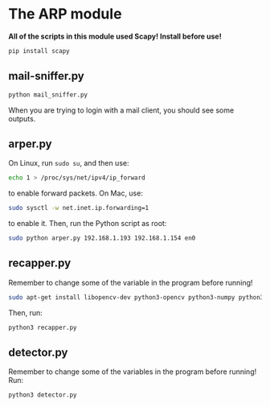 # The ARP module
**All of the scripts in this module used Scapy! Install before use!**
```bash
pip install scapy
```
## mail-sniffer.py
```bash
python mail_sniffer.py
```
When you are trying to login with a mail client, you should see some outputs.

## arper.py
On Linux, run `sudo su`, and then use:
```bash
echo 1 > /proc/sys/net/ipv4/ip_forward
```
to enable forward packets. On Mac, use:
```bash
sudo sysctl -w net.inet.ip.forwarding=1
```
to enable it.
Then, run the Python script as root:
```bash
sudo python arper.py 192.168.1.193 192.168.1.154 en0
```

## recapper.py
Remember to change some of the variable in the program before running!
```bash
sudo apt-get install libopencv-dev python3-opencv python3-numpy python3-scipy
```
Then, run:
```bash
python3 recapper.py
```

## detector.py
Remember to change some of the variables in the program before running!
Run:
```bash
python3 detector.py
```
